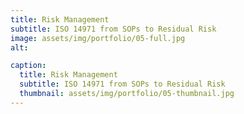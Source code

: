 ```yaml
---
title: Risk Management
subtitle: ISO 14971 from SOPs to Residual Risk
image: assets/img/portfolio/05-full.jpg
alt: 

caption:
  title: Risk Management
  subtitle: ISO 14971 from SOPs to Residual Risk
  thumbnail: assets/img/portfolio/05-thumbnail.jpg
---
```


